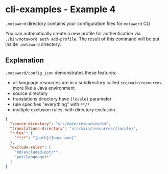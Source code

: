 # cli-examples - Example 4

`.motaword` directory contains your configuration files for `motaword` CLI.

You can automatically create a new profile for authentication via `./bin/motaword auth add-profile`. The result of this command will be put inside `.motaword` directory.

## Explanation
`.motaword/config.json` demonstrates these features:

- all language resources are in a subdirectory called `src/main/resources`, more like a Java environment
- source directory
- translations directory have `{locale}` parameter
- rule specifies "everything" with `**/*`
- multiple exclusion rules, with directory exclusion

```json
{
  "source-directory": "src/main/resources/en",
  "translations-directory": "src/main/resources/{locale}",
  "rules": {
    "**/*": "{path}/{basename}"
  },
  "exclude-rules": [
    "md/excluded-pot/*",
    "pot/languages*"
  ]
}
```